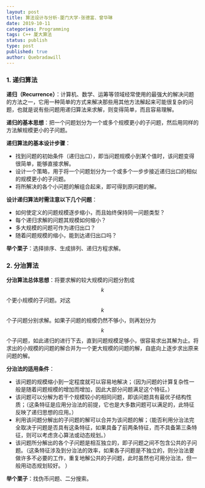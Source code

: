 ```yaml
---
layout: post
title: 算法设计与分析-厦门大学-张德富、曾华琳
date: 2019-10-11
categories: Programming
tags: C++ 厦大算法
status: publish
type: post
published: true
author: Quebradawill
---
```


### 1. 递归算法

**递归（Recurrence）**：计算机、数学、运筹等领域经常使用的最强大的解决问题的方法之一，它用一种简单的方式来解决那些用其他方法解起来可能很复杂的问题，也就是说有些问题用递归算法来求解，则变得简单，而且容易理解。

**递归的基本思想**：把一个问题划分为一个或多个规模更小的子问题，然后用同样的方法解规模更小的子问题。 

**递归算法的基本设计步骤**：

- 找到问题的初始条件（递归出口），即当问题规模小到某个值时，该问题变得很简单，能够直接求解。
- 设计一个策略，用于将一个问题划分为一个或多个一步步接近递归出口的相似的规模更小的子问题。
- 将所解决的各个小问题的解组合起来，即可得到原问题的解。 

**设计递归算法时需注意以下几个问题**：

- 如何使定义的问题规模逐步缩小，而且始终保持同一问题类型？
- 每个递归求解的问题其规模如何缩小？
- 多大规模的问题可作为递归出口？
- 随着问题规模的缩小，能到达递归出口吗？ 

**举个栗子**：选择排序、生成排列、递归方程求解。

### 2. 分治算法

**分治算法总体思想**：将要求解的较大规模的问题分割成 $$k$$ 个更小规模的子问题。对这 $$k$$ 个子问题分别求解。如果子问题的规模仍然不够小，则再划分为 $$k$$ 个子问题，如此递归的进行下去，直到问题规模足够小，很容易求出其解为止。将求出的小规模的问题的解合并为一个更大规模的问题的解，自底向上逐步求出原来问题的解。

**分治法的适用条件**：

- 该问题的规模缩小到一定程度就可以容易地解决；（因为问题的计算复杂性一般是随着问题规模的增加而增加，因此大部分问题满足这个特征。）
- 该问题可以分解为若干个规模较小的相同问题，即该问题具有最优子结构性质；（这条特征是应用分治法的前提，它也是大多数问题可以满足的，此特征反映了递归思想的应用。）
- 利用该问题分解出的子问题的解可以合并为该问题的解；（能否利用分治法完全取决于问题是否具有这条特征，如果具备了前两条特征，而不具备第三条特征，则可以考虑贪心算法或动态规划。）
- 该问题所分解出的各个子问题是相互独立的，即子问题之间不包含公共的子问题。（这条特征涉及到分治法的效率，如果各子问题是不独立的，则分治法要做许多不必要的工作，重复地解公共的子问题，此时虽然也可用分治法，但一般用动态规划较好。 ）

**举个栗子**：找伪币问题、二分搜索。